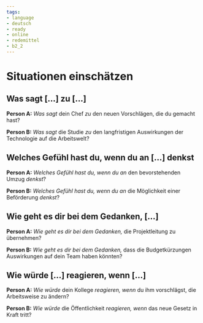 ```yaml
---
tags:
- language
- deutsch
- ready
- online
- redemittel
- b2_2
---
```

# Situationen einschätzen

## Was sagt [...] zu [...]

__Person A:__ _Was sagt_ dein Chef _zu_ den neuen Vorschlägen, die du gemacht hast?

__Person B:__ _Was sagt_ die Studie _zu_ den langfristigen Auswirkungen der Technologie auf die Arbeitswelt?

## Welches Gefühl hast du, wenn du an [...] denkst

__Person A:__ _Welches Gefühl hast du, wenn du an_ den bevorstehenden Umzug _denkst_?

__Person B:__ _Welches Gefühl hast du, wenn du an_ die Möglichkeit einer Beförderung _denkst_?

## Wie geht es dir bei dem Gedanken, [...]

__Person A:__ _Wie geht es dir bei dem Gedanken,_ die Projektleitung zu übernehmen?

__Person B:__ _Wie geht es dir bei dem Gedanken,_ dass die Budgetkürzungen Auswirkungen auf dein Team haben könnten?

## Wie würde [...] reagieren, wenn [...]

__Person A:__ _Wie würde_ dein Kollege _reagieren, wenn_ du ihm vorschlägst, die Arbeitsweise zu ändern?

__Person B:__ _Wie würde_ die Öffentlichkeit _reagieren, wenn_ das neue Gesetz in Kraft tritt?
